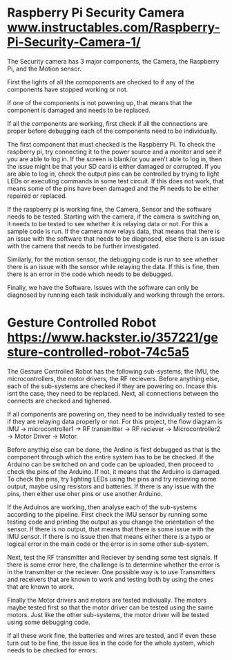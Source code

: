 
# Raspberry Pi Security Camera www.instructables.com/Raspberry-Pi-Security-Camera-1/


The Security camera has 3 major components, the Camera, the Raspberry Pi, and the Motion sensor. 

First the lights of all the comoponents are checked to if any of the components have stopped working or not.

If one of the components is not powering up, that means that the component is damaged and needs to be replaced.
 
If all the components are working, first check if all the connections are proper before debugging each of the components need to be individually. 

The first component that must checked is the Raspberry Pi. To check the raspberry pi, try connecting it to the power source and a monitor and see if you are able to log in. If the screen is blank/or you aren’t able to log in, then the issue might be that your SD card is either damaged or corrupted. If you are able to log in, check the output pins can be controlled by trying to light LEDs or executing commands in some test circuit.  If this does not work, that means some of the pins have been damaged and the Pi needs to be either repaired or replaced. 

If the raspberry pi is working fine, the Camera, Sensor and the software needs to be tested. Starting with the camera, if the camera is switching on, it needs to be tested to see whether it is relaying data or not. For this a sample code is run. If the camera now relays data, that means that there is an issue with the software that needs to be diagnosed, else there is an issue with the camera that needs to be further investigated. 

Similarly, for the motion sensor, the debugging code is run to see whether there is an issue with the sensor while relaying the data. If this is fine, then there is an error in the code which needs to be debugged. 

Finally, we have the Software. Issues with the software can only be diagnosed by running each task individually and working through the errors. 









 # Gesture Controlled Robot https://www.hackster.io/357221/gesture-controlled-robot-74c5a5


The Gesture Controlled Robot has the following sub-systems; the IMU, the microcontrollers, the motor drivers, the RF recievers. Before anything else, each of the sub-systems are checked if they are powering on. Incase this isnt the case, they need to be replaced. Next, all connections between the connects are checked and tighened.

If all components are powering on, they need to be individually tested to see if they are relaying data properly or not. For this project, the flow diagram is IMU -> microcontroller1 -> RF transmitter -> RF reciever -> Microcontroller2 ->  Motor Driver -> Motor. 

Before anythig else can be done, the Ardino is first debugged as that is the component through which the entire system has to be be checked. If the Arduino can be switched on and code can be uploaded, then proceed to check the pins of the Arduino. If not, it means that the Arduino is damaged. To check the pins, try lighting LEDs using the pins and try recieving some output, maybe using resistors and batteries. If there is any issue with the pins, then either use oher pins or use another Arduino.

If the Arduinos are working, then analyse each of the sub-systems according to the pipeline. First check the IMU sensor by running some testing code and printing the output as you change the orientation of the sensor. If there is no output, that means that there is some issue with the IMU sensor. If there is no issue then that means either there is a typo or logical error in the main code or the error is in some other sub-system.

Next, test the RF transmitter and Reciever by sending some test signals. If there is some error here, the challenge is to determine whether the error is in the transmitter or the reciever. One possible way is to use Transmitters and receivers that are known to work and testing both by using the ones that are known to work. 


Finally the Motor drivers and motors are tested indiviually. The motors maybe tested first so that the motor driver can be tested using the same motors. Just like the other sub-systems, the motor driver will be tested using some debugging code. 

If all these work fine, the batteries and wires are tested, and if even these turn out to be fine, the issue lies in the code for the whole system, which needs to be checked for errors.

